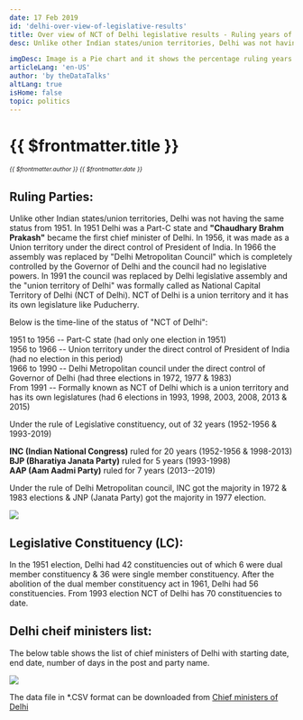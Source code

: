 ```yaml
---
date: 17 Feb 2019
id: 'delhi-over-view-of-legislative-results'
title: Over view of NCT of Delhi legislative results - Ruling years of various parties and Legislative constituency details
desc: Unlike other Indian states/union territories, Delhi was not having the same status from 1951. In 1951 Delhi was a Part-C state and **"Chaudhary Brahm Prakash"** became the first chief minister of Delhi. In 1956, it was made as a Union territory under the direct control of

imgDesc: Image is a Pie chart and it shows the percentage ruling years of various parties
articleLang: 'en-US'
author: 'by theDataTalks'
altLang: true
isHome: false
topic: politics
---
```


# {{ $frontmatter.title }}
<i style="font-size: 0.75em;"> {{ $frontmatter.author }} {{ $frontmatter.date }} </i>

## Ruling Parties:

Unlike other Indian states/union territories, Delhi was not having the
same status from 1951. In 1951 Delhi was a Part-C state and **"Chaudhary
Brahm Prakash"** became the first chief minister of Delhi. In 1956, it
was made as a Union territory under the direct control of President of
India. In 1966 the assembly was replaced by "Delhi Metropolitan Council"
which is completely controlled by the Governor of Delhi and the council
had no legislative powers. In 1991 the council was replaced by Delhi
legislative assembly and the "union territory of Delhi" was formally
called as National Capital Territory of Delhi (NCT of Delhi). NCT of
Delhi is a union territory and it has its own legislature like
Puducherry.

Below is the time-line of the status of "NCT of Delhi":

1951 to 1956 -- Part-C state (had only one election in 1951)\
1956 to 1966 -- Union territory under the direct control of President of
India (had no election in this period)\
1966 to 1990 -- Delhi Metropolitan council under the direct control of
Governor of Delhi (had three elections in 1972, 1977 & 1983)\
From 1991 -- Formally known as NCT of Delhi which is a union territory
and has its own legislatures (had 6 elections in 1993, 1998, 2003, 2008,
2013 & 2015)

Under the rule of Legislative constituency, out of 32 years (1952-1956 &
1993-2019)

**INC (Indian National Congress)** ruled for 20 years (1952-1956 &
1998-2013)\
**BJP (Bharatiya Janata Party)** ruled for 5 years (1993-1998)\
**AAP (Aam Aadmi Party)** ruled for 7 years (2013--2019)

Under the rule of Delhi Metropolitan council, INC got the majority in
1972 & 1983 elections & JNP (Janata Party) got the majority in 1977
election.

![](/img/politics/over-view-of-delhi-legislative-results/figure-markdown/img1.png)

## Legislative Constituency (LC):

In the 1951 election, Delhi had 42 constituencies out of which 6 were dual
member constituency & 36 were single member constituency. After the
abolition of the dual member constituency act in 1961, Delhi had 56
constituencies. From 1993 election NCT of Delhi has 70 constituencies
to date.

## Delhi cheif ministers list:

The below table shows the list of chief ministers of Delhi with starting
date, end date, number of days in the post and party name.

![](/img/politics/over-view-of-delhi-legislative-results/figure-markdown/img2.png)

The data file in \*.CSV format can be downloaded from [Chief ministers of Delhi](http://thedatatalks.in/datas/politics/delhi-chief-ministers.csv)

<style>

</style>